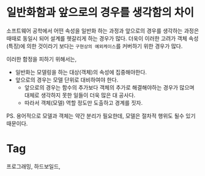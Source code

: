일반화함과 앞으로의 경우를 생각함의 차이
==============================

소프트웨어 공학에서 어떤 속성을 일반화 하는 과정과 앞으로의 경우를 생각하는 과정은 때때로 동일시 되어 설계를 헷갈리게 하는 경우가 많다. 더욱이 이러한 고려가 객체 속성(특징)에 의한 것이라기 보다는 ```구현상의 예외케이스```를 커버하기 위한 경우가 많다.

이러한 함정을 피하기 위해서는,

  * 일반화는 모델링을 하는 대상(객체)의 속성에 집중해야한다.
  * 앞으로의 경우는 모델 단위로 대비하여야 한다.
      * 앞으로의 경우는 함수의 추가보다 객체의 추가로 해결해야하는 경우가 많으며 대체로 생각하지 못한 일들이 더욱 많은 대 공사다.
      * 따라서 객체(모델) 역할 정도만 도출하고 경계를 짓자.

PS. 용어적으로 모델과 객체는 약간 분리가 필요한데, 모델은 절차적 행위도 될수 있기 때문이다.

Tag
====
프로그래밍, 하드보일드,
